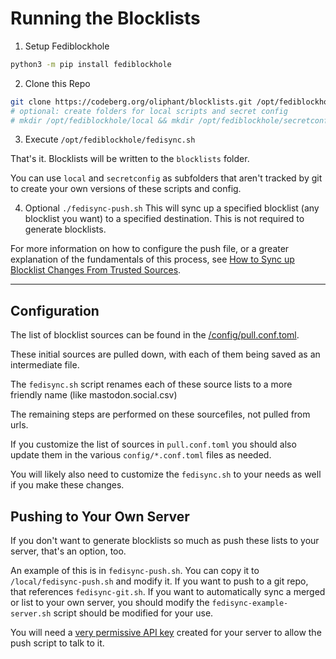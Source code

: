 # Running the Blocklists

1. Setup Fediblockhole
```bash
python3 -m pip install fediblockhole
```

2. Clone this Repo
```bash
git clone https://codeberg.org/oliphant/blocklists.git /opt/fediblockhole
# optional: create folders for local scripts and secret config
# mkdir /opt/fediblockhole/local && mkdir /opt/fediblockhole/secretconfig
```

3. Execute
`/opt/fediblockhole/fedisync.sh`

That's it. Blocklists will be written to the `blocklists` folder.

You can use `local` and `secretconfig` as subfolders that aren't tracked by git to create your own versions of these scripts and config.

4. Optional
`./fedisync-push.sh`
This will sync up a specified blocklist (any blocklist you want) to a specified destination. This is not required to generate blocklists.

For more information on how to configure the push file, or a greater explanation of the fundamentals of this process, see [How to Sync up Blocklist Changes From Trusted Sources](https://writer.oliphant.social/oliphant/how-to-sync-up-blocklist-changes-from-trusted-sources).


---

## Configuration

The list of blocklist sources can be found in the [/config/pull.conf.toml](/oliphant/blocklists/src/branch/main/config/pull.conf.toml).

These initial sources are pulled down, with each of them being saved as an intermediate file.

The `fedisync.sh` script renames each of these source lists to a more friendly name (like mastodon.social.csv)

The remaining steps are performed on these sourcefiles, not pulled from urls.

If you customize the list of sources in `pull.conf.toml` you should also update them in the various `config/*.conf.toml` files as needed.

You will likely also need to customize the `fedisync.sh` to your needs as well if you make these changes.

## Pushing to Your Own Server
If you don't want to generate blocklists so much as push these lists to your server, that's an option, too.

An example of this is in `fedisync-push.sh`. You can copy it to `/local/fedisync-push.sh` and modify it. If you want to push to a git repo, that references `fedisync-git.sh`. If you want to automatically sync a merged or list to your own server, you should modify the `fedisync-example-server.sh` script should be modified for your use.

You will need a [very permissive API key](https://writer.oliphant.social/oliphant/how-to-sync-up-blocklist-changes-from-trusted-sources#generate-an-admin-api-token) created for your server to allow the push script to talk to it.
